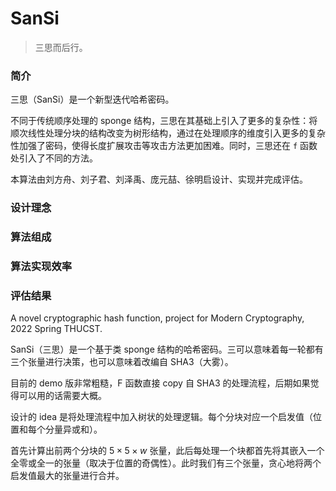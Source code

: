 # SanSi

> 三思而后行。

### 简介

三思（SanSi）是一个新型迭代哈希密码。

不同于传统顺序处理的 sponge 结构，三思在其基础上引入了更多的复杂性：将顺次线性处理分块的结构改变为树形结构，通过在处理顺序的维度引入更多的复杂性加强了密码，使得长度扩展攻击等攻击方法更加困难。同时，三思还在 `f` 函数处引入了不同的方法。

本算法由刘方舟、刘子君、刘泽禹、庞元喆、徐明启设计、实现并完成评估。



### 设计理念



### 算法组成



### 算法实现效率



### 评估结果

A novel cryptographic hash function, project for Modern Cryptography, 2022 Spring THUCST.

SanSi（三思）是一个基于类 sponge 结构的哈希密码。三可以意味着每一轮都有三个张量进行决策，也可以意味着改编自 SHA3（大雾）。

目前的 demo 版非常粗糙，F 函数直接 copy 自 SHA3 的处理流程，后期如果觉得可以用的话需要大概。

设计的 idea 是将处理流程中加入树状的处理逻辑。每个分块对应一个启发值（位置和每个分量异或和）。

首先计算出前两个分块的 $5 \times 5 \times w$ 张量，此后每处理一个块都首先将其嵌入一个全零或全一的张量（取决于位置的奇偶性）。此时我们有三个张量，贪心地将两个启发值最大的张量进行合并。

